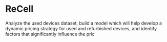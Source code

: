 # ReCell
Analyze the used devices dataset, build a model which will help develop a dynamic pricing strategy for used and refurbished devices, and identify factors that significantly influence the pric

